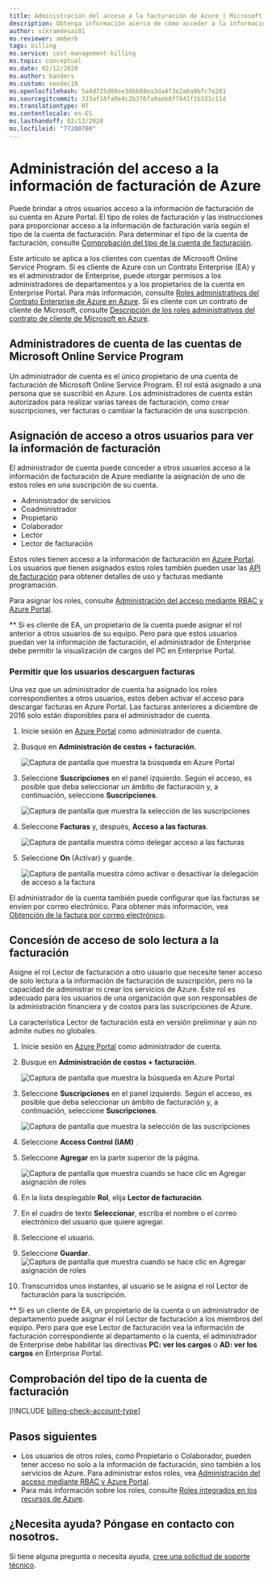 ```yaml
---
title: Administración del acceso a la facturación de Azure | Microsoft Docs
description: Obtenga información acerca de cómo acceder a la información de facturación de Azure para los miembros del equipo.
author: vikramdesai01
ms.reviewer: amberb
tags: billing
ms.service: cost-management-billing
ms.topic: conceptual
ms.date: 02/12/2020
ms.author: banders
ms.custom: seodec18
ms.openlocfilehash: 5a4d725d88ee38bb68ea3da4f3e2a6a9bfc7e201
ms.sourcegitcommit: 333af18fa9e4c2b376fa9aeb8f7941f1b331c11d
ms.translationtype: HT
ms.contentlocale: es-ES
ms.lasthandoff: 02/13/2020
ms.locfileid: "77200700"
---
```

# <a name="manage-access-to-billing-information-for-azure"></a>Administración del acceso a la información de facturación de Azure

Puede brindar a otros usuarios acceso a la información de facturación de su cuenta en Azure Portal. El tipo de roles de facturación y las instrucciones para proporcionar acceso a la información de facturación varía según el tipo de la cuenta de facturación. Para determinar el tipo de la cuenta de facturación, consulte [Comprobación del tipo de la cuenta de facturación](#check-the-type-of-your-billing-account).

Este artículo se aplica a los clientes con cuentas de Microsoft Online Service Program. Si es cliente de Azure con un Contrato Enterprise (EA) y es el administrador de Enterprise, puede otorgar permisos a los administradores de departamentos y a los propietarios de la cuenta en Enterprise Portal. Para más información, consulte [Roles administrativos del Contrato Enterprise de Azure en Azure](understand-ea-roles.md). Si es cliente con un contrato de cliente de Microsoft, consulte [Descripción de los roles administrativos del contrato de cliente de Microsoft en Azure](understand-mca-roles.md).

## <a name="account-administrators-for-microsoft-online-service-program-accounts"></a>Administradores de cuenta de las cuentas de Microsoft Online Service Program

Un administrador de cuenta es el único propietario de una cuenta de facturación de Microsoft Online Service Program. El rol está asignado a una persona que se suscribió en Azure. Los administradores de cuenta están autorizados para realizar varias tareas de facturación, como crear suscripciones, ver facturas o cambiar la facturación de una suscripción.

## <a name="give-others-access-to-view-billing-information"></a>Asignación de acceso a otros usuarios para ver la información de facturación

El administrador de cuenta puede conceder a otros usuarios acceso a la información de facturación de Azure mediante la asignación de uno de estos roles en una suscripción de su cuenta.

- Administrador de servicios
- Coadministrador
- Propietario
- Colaborador
- Lector
- Lector de facturación

Estos roles tienen acceso a la información de facturación en [Azure Portal](https://portal.azure.com/). Los usuarios que tienen asignados estos roles también pueden usar las [API de facturación](usage-rate-card-overview.md) para obtener detalles de uso y facturas mediante programación.

Para asignar los roles, consulte [Administración del acceso mediante RBAC y Azure Portal](../../role-based-access-control/role-assignments-portal.md).

** Si es cliente de EA, un propietario de la cuenta puede asignar el rol anterior a otros usuarios de su equipo. Pero para que estos usuarios puedan ver la información de facturación, el administrador de Enterprise debe permitir la visualización de cargos del PC en Enterprise Portal.


### <a name="opt-in"></a> Permitir que los usuarios descarguen facturas

Una vez que un administrador de cuenta ha asignado los roles correspondientes a otros usuarios, estos deben activar el acceso para descargar facturas en Azure Portal. Las facturas anteriores a diciembre de 2016 solo están disponibles para el administrador de cuenta.

1. Inicie sesión en [Azure Portal](https://portal.azure.com/) como administrador de cuenta.

1. Busque en **Administración de costos + facturación**.

    ![Captura de pantalla que muestra la búsqueda en Azure Portal](./media/manage-billing-access/billing-search-cost-management-billing.png)

1. Seleccione **Suscripciones** en el panel izquierdo. Según el acceso, es posible que deba seleccionar un ámbito de facturación y, a continuación, seleccione **Suscripciones**.

    ![Captura de pantalla que muestra la selección de las suscripciones](./media/manage-billing-access/billing-select-subscriptions.png)

1. Seleccione **Facturas** y, después, **Acceso a las facturas**.

    ![Captura de pantalla muestra cómo delegar acceso a las facturas](./media/manage-billing-access/aa-optin01.png)

1. Seleccione **On** (Activar) y guarde.

    ![Captura de pantalla muestra cómo activar o desactivar la delegación de acceso a la factura](./media/manage-billing-access/aa-optinallow01.png)

El administrador de la cuenta también puede configurar que las facturas se envíen por correo electrónico. Para obtener más información, vea [Obtención de la factura por correo electrónico](download-azure-invoice-daily-usage-date.md).

## <a name="give-read-only-access-to-billing"></a>Concesión de acceso de solo lectura a la facturación

Asigne el rol Lector de facturación a otro usuario que necesite tener acceso de solo lectura a la información de facturación de suscripción, pero no la capacidad de administrar ni crear los servicios de Azure. Este rol es adecuado para los usuarios de una organización que son responsables de la administración financiera y de costos para las suscripciones de Azure.

La característica Lector de facturación está en versión preliminar y aún no admite nubes no globales.

1. Inicie sesión en [Azure Portal](https://portal.azure.com/) como administrador de cuenta.

1. Busque en **Administración de costos + facturación**.

    ![Captura de pantalla que muestra la búsqueda en Azure Portal](./media/manage-billing-access/billing-search-cost-management-billing.png)

1. Seleccione **Suscripciones** en el panel izquierdo. Según el acceso, es posible que deba seleccionar un ámbito de facturación y, a continuación, seleccione **Suscripciones**.

    ![Captura de pantalla que muestra la selección de las suscripciones](./media/manage-billing-access/billing-select-subscriptions.png)

1. Seleccione **Access Control (IAM)** .
1. Seleccione **Agregar** en la parte superior de la página.

    ![Captura de pantalla que muestra cuando se hace clic en Agregar asignación de roles](./media/manage-billing-access/billing-click-add-role-assignment.png)

1. En la lista desplegable **Rol**, elija **Lector de facturación**.
1. En el cuadro de texto **Seleccionar**, escriba el nombre o el correo electrónico del usuario que quiere agregar.
1. Seleccione el usuario.
1. Seleccione **Guardar**.
    ![Captura de pantalla que muestra cuando se hace clic en Agregar asignación de roles](./media/manage-billing-access/billing-save-role-assignment.png)

1. Transcurridos unos instantes, al usuario se le asigna el rol Lector de facturación para la suscripción.

** Si es un cliente de EA, un propietario de la cuenta o un administrador de departamento puede asignar el rol Lector de facturación a los miembros del equipo. Pero para que ese Lector de facturación vea la información de facturación correspondiente al departamento o la cuenta, el administrador de Enterprise debe habilitar las directivas **PC: ver los cargos** o **AD: ver los cargos** en Enterprise Portal.

## <a name="check-the-type-of-your-billing-account"></a>Comprobación del tipo de la cuenta de facturación
[!INCLUDE [billing-check-account-type](../../../includes/billing-check-account-type.md)]

## <a name="next-steps"></a>Pasos siguientes

- Los usuarios de otros roles, como Propietario o Colaborador, pueden tener acceso no solo a la información de facturación, sino también a los servicios de Azure. Para administrar estos roles, vea [Administración del acceso mediante RBAC y Azure Portal](../../role-based-access-control/role-assignments-portal.md).
- Para más información sobre los roles, consulte [Roles integrados en los recursos de Azure](../../role-based-access-control/built-in-roles.md).

## <a name="need-help-contact-us"></a>¿Necesita ayuda? Póngase en contacto con nosotros.

Si tiene alguna pregunta o necesita ayuda, [cree una solicitud de soporte técnico](https://go.microsoft.com/fwlink/?linkid=2083458).
